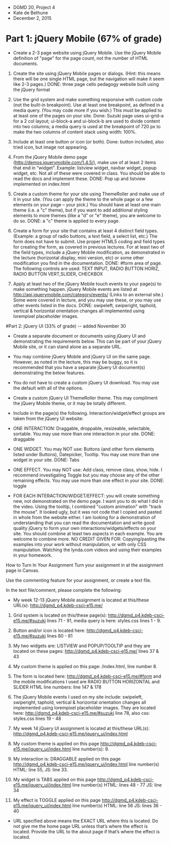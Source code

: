 * DGMD 20, Project 4
* Kate de Bethune
* December 2, 2015

# Part 1: jQuery Mobile (67% of grade)

* Create a 2-3 page website using jQuery Mobile. Use the jQuery Mobile definition of "page" for the page count, not the number of HTML documents.

1. Create the site using jQuery Mobile pages or dialogs.  (Hint: this means there will be one single HTML page, but the navigation will make it seem like 2-3 pages.)
		DONE: three page cello pedagogy website built using the jQuery format


2. Use the grid system and make something responsive with custom code (not the built-in breakpoint). Use at least one breakpoint, as defined in a media query. (You may code more if you wish.) This must be applied to at least one of the pages on your site.
	Done: Suzuki page uses ui-grid-a for a 2 col layout; ui-block-a and ui-block-b are used to divide content into two columns; a media query is used at the breakpoint of 720 px to make the two columns of content stack using width: 100%.

3. Include at least one button or icon (or both).
	Done: button included, also tried icon, but image not appearing.

4. From the jQuery Mobile demo page (http://demos.jquerymobile.com/1.4.5/), make use of at least 2 items that end in “widget”. Example: listview widget, navbar widget, popup widget, etc. Not all of these were covered in class. You should be able to read the docs and implement these.
	DONE: Pop up and listview implemented on index.html

5. Create a custom theme for your site using ThemeRoller and make use of it in your site. (You can apply the theme to the whole page or a few elements on your page – your pick.) You should have at least one main theme (i.e. a "c" theme), but if you want to add additional styling elements to more themes (like a "d" or "e" theme), you are welcome to do so. DONE: a "c" theme is applied to every page.

6. Create a form for your site that contains at least 4 distinct field types. (Example: a group of radio buttons, a text field, a select list, etc.) The form does not have to submit. Use proper HTML5 coding and field types for creating the form, as covered in previous lectures. For at least two of the field types, include a jQuery Mobile modification, as demonstrated in the lecture (horizontal display, mini version, etc) or some other modification you find in the documentation.
	DONE: #form area of page. The following controls are used: TEXT INPUT, RADIO BUTTON HORIZ, RADIO BUTTON VERT,SLIDER, CHECKBOX

7. Apply at least two of the jQuery Mobile touch events to your page(s) to make something happen. jQuery Mobile events are listed at http://api.jquerymobile.com/category/events/ (Links to an external site.) Some were covered in lecture, and you may use these, or you may use other events listed in the docs.
	DONE: swipeleft, swiperight, taphold, vertical & horizontal orientation changes all implemented using lorempixel placeholder images. 

#Part 2: jQuery UI (33% of grade) -- added November 30

* Create a separate document or documents using jQuery UI and demonstrating the requirements below. This can be part of your jQuery Mobile site, or it can stand alone as a separate URL.

- You may combine jQuery Mobile and jQuery UI on the same page. However, as noted in the lecture, this may be buggy, so it is recommended that you have a separate jQuery UI document(s) demonstrating the below features.

- You do not have to create a custom jQuery UI download. You may use the default with all of the options.

- Create a custom jQuery UI ThemeRoller theme. This may compliment the jQuery Mobile theme, or it may be totally different.

- Include in the page(s) the following. Interaction/widget/effect groups are taken from the jQuery UI website:
- ONE INTERACTION: Draggable, droppable, resizeable, selectable, sortable. You may use more than one interaction in your site.
	DONE: draggable
- ONE WIDGET. You may NOT use: Buttons (and other form elements listed under Buttons), Datepicker, Tooltip. You may use more than one widget in your site.
	DONE: Tabs
- ONE EFFECT. You may NOT use: Add class, remove class, show, hide. I recommend investigating Toggle but you may choose any of the other remaining effects. You may use more than one effect in your site.
	DONE: toggle
- FOR EACH INTERACTION/WIDGET/EFFECT: you will create something new, not demonstrated on the demo page. I want you to do what I did in the video. Using the tooltip, I combined "custom animation" with "track the mouse". It looked ugly, but it was not code that I copied and pasted in whole from the website either. I am looking for a demonstration of understanding that you can read the documentation and write good quality jQuery to form your own interactions/widgets/effects on your site. You should combine at least two aspects in each example. You are welcome to combine more.
NO CREDIT GIVEN FOR: Copying/pasting the examples into your work without manipulation, or with only CSS manipulation. Watching the lynda.com videos and using their examples in your homework.

How to Turn In Your Assignment
Turn your assignment in at the assignment page in Canvas. 

Use the commenting feature for your assignment, or create a text file.

In the text file/comment, please complete the following:

* My week 12-13 jQuery Mobile assignment is located at this/these URL(s): http://dgmd_p4.kdeb-csci-e15.me/
1. Grid system is located on this/these page(s): http://dgmd_p4.kdeb-csci-e15.me/#suzuki lines 71 - 91, media query is here: styles.css lines 1 - 9.

2. Button and/or icon is located here: http://dgmd_p4.kdeb-csci-e15.me/#suzuki lines 80 - 81

3. My two widgets are: LISTVIEW and POPUP/TOOLTIP and they are located on these pages: http://dgmd_p4.kdeb-csci-e15.me/ lines 37 & 43 

4. My custom theme is applied on this page: /index.html, line number 8.

5. The form is located here: http://dgmd_p4.kdeb-csci-e15.me/#form and the mobile modifications I used are RADIO BUTTON HORIZONTAL and SLIDER HTML line numbers: line 147 & 178

6. The jQuery Mobile events I used on my site include: swipeleft, swiperight, taphold, vertical & horizontal orientation changes all implemented using lorempixel placeholder images. They are located here: http://dgmd_p4.kdeb-csci-e15.me/#suzuki line 78, also css: styles.css lines 19 - 48

7. My week 14 jQuery UI assignment is located at this/these URL(s): http://dgmd_p4.kdeb-csci-e15.me/jquery_ui/index.html

8. My custom theme is applied on this page http://dgmd_p4.kdeb-csci-e15.me/jquery_ui/index.html line number(s): 9. 

9. My interaction is: DRAGGABLE applied on this page http://dgmd_p4.kdeb-csci-e15.me/jquery_ui/index.html line number(s) HTML: line 55, JS: line 33.

10. My widget is TABS applied on this page http://dgmd_p4.kdeb-csci-e15.me/jquery_ui/index.html line number(s) HTML: lines 48 - 77 JS: line 34

11. My effect is TOGGLE applied on this page http://dgmd_p4.kdeb-csci-e15.me/jquery_ui/index.html line number(s) HTML: line 56 JS: lines 36 - 40


- URL specified above means the EXACT URL where this is located. Do not give me the home page URL unless that’s where the effect is located. Provide the URL to the about page if that’s where the effect is located.
